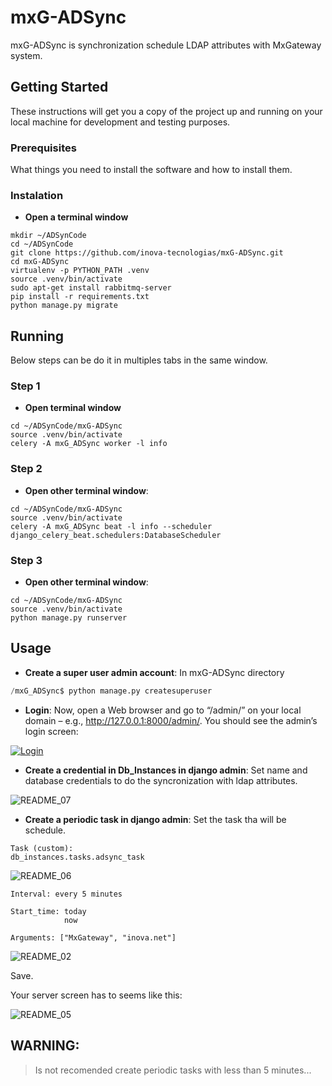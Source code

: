 # mxG-ADSync

mxG-ADSync is synchronization schedule LDAP attributes with MxGateway system.

## Getting Started

These instructions will get you a copy of the project up and running on your local machine for development and testing purposes.

### Prerequisites

What things you need to install the software and how to install them.

### Instalation

- **Open a terminal window**
```
mkdir ~/ADSynCode
cd ~/ADSynCode
git clone https://github.com/inova-tecnologias/mxG-ADSync.git
cd mxG-ADSync
virtualenv -p PYTHON_PATH .venv
source .venv/bin/activate
sudo apt-get install rabbitmq-server
pip install -r requirements.txt
python manage.py migrate
```

## Running
Below steps can be do it in multiples tabs in the same window.
### Step 1
- **Open terminal window**
```
cd ~/ADSynCode/mxG-ADSync
source .venv/bin/activate
celery -A mxG_ADSync worker -l info
```

### Step 2
- **Open other terminal window**:
```
cd ~/ADSynCode/mxG-ADSync
source .venv/bin/activate
celery -A mxG_ADSync beat -l info --scheduler django_celery_beat.schedulers:DatabaseScheduler
```
### Step 3
- **Open other terminal window**:
```
cd ~/ADSynCode/mxG-ADSync
source .venv/bin/activate
python manage.py runserver
```




## Usage
- **Create a super user admin account**:
In mxG-ADSync directory

```python
/mxG_ADSync$ python manage.py createsuperuser
```
- **Login**:
Now, open a Web browser and go to “/admin/” on your local domain – e.g., http://127.0.0.1:8000/admin/. You should see the admin’s login screen:

<a href="https://docs.djangoproject.com/en/1.8/_images/admin01.png"><img src="https://docs.djangoproject.com/en/1.8/_images/admin01.png" title="Login" alt="Login"></a>

<!-- [![FVCproductions](https://avatars1.githubusercontent.com/u/4284691?v=3&s=200)](http://fvcproductions.com) -->

- **Create a credential in Db_Instances in django admin**: Set name and database credentials to do the syncronization with ldap attributes.

![README_07](https://user-images.githubusercontent.com/25668878/56669255-3bb75700-6687-11e9-89f5-17e78c109fb9.png)

- **Create a periodic task in django admin**: Set the task tha will be schedule.
```
Task (custom):
db_instances.tasks.adsync_task
```

![README_06](https://user-images.githubusercontent.com/25668878/56668670-4fae8900-6686-11e9-935d-a0ee773ec502.png)

```
Interval: every 5 minutes
```
```
Start_time: today
            now
```
```
Arguments: ["MxGateway", "inova.net"]
```
![README_02](https://user-images.githubusercontent.com/25668878/56668682-550bd380-6686-11e9-9243-bd5fc81c60cd.png)

Save.

Your server screen has to seems like this:

![README_05](https://user-images.githubusercontent.com/25668878/56668722-68b73a00-6686-11e9-8707-6b9cb8be36a9.png)

## WARNING:

> Is not recomended create periodic tasks with less than 5 minutes...


